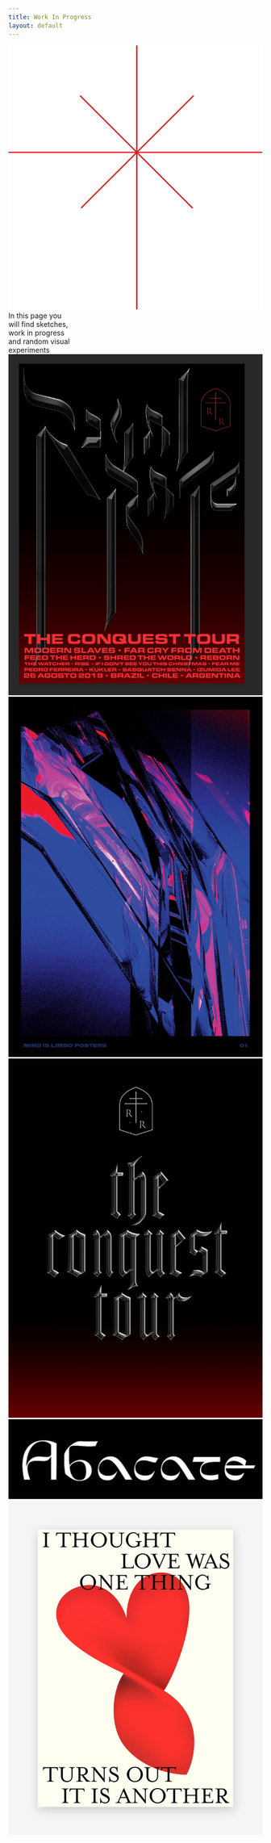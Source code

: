 ```yaml
---
title: Work In Progress
layout: default
---
```


<div class="hidden-meanings">
  <a href="/" id="logo" class="project-page-logo">
    <img src="/svgs/logo.svg" alt=""/>
  </a>
  <div id="logo-space"></div>
  In this page you<br />
  will find sketches,<br />
  work in progress<br />
  and random visual<br />
  experiments
</div>

<div class="wip-layout">
  <div class="image-container"><img src="/images/wip/AI_Image.jpg" alt=""/></div>
  <div class="image-container"><img src="/images/wip/qLaFZs.jpg" alt=""/></div>
  <div class="image-container"><img src="/images/wip/royal6b.jpg" alt=""/></div>
  <div class="image-container"><img src="/images/wip/Screen Shot 2019-06-30 at 9.54.50 PM.png" alt=""/></div>
  <div class="image-container"><img src="/images/wip/XXF2qK.jpg" alt=""/></div>
</div>
